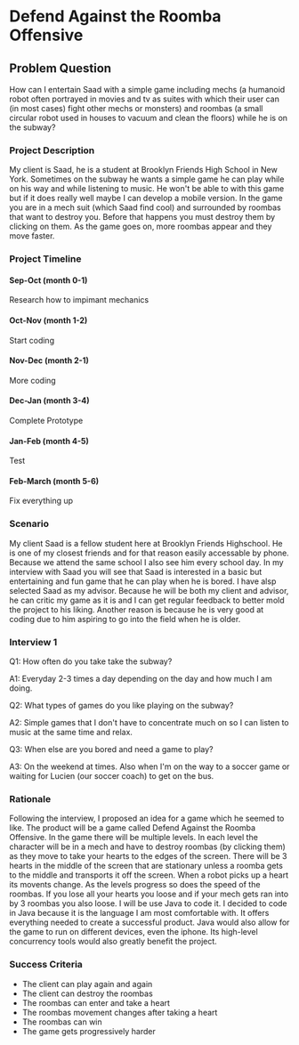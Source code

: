 # Defend Against the Roomba Offensive

## Problem Question
How can I entertain Saad with a simple game including mechs (a humanoid robot often portrayed in movies and tv as suites with which their user can (in most cases) fight other mechs or monsters) and roombas (a small circular robot used in houses to vacuum and clean the floors) while he is on the subway?

### Project Description
My client is Saad, he is a student at Brooklyn Friends High School in New York. Sometimes on the subway he wants a simple game he can play while on his way and while listening to music. He won't be able to with this game but if it does really well maybe I can develop a mobile version. In the game you are in a mech suit (which Saad find cool) and surrounded by roombas that want to destroy you. Before that happens you must destroy them by clicking on them. As the game goes on, more roombas appear and they move faster.

### Project Timeline

#### Sep-Oct    (month 0-1)
Research how to impimant mechanics

#### Oct-Nov    (month 1-2)
Start coding

#### Nov-Dec    (month 2-1)
More coding

#### Dec-Jan    (month 3-4)
Complete Prototype

#### Jan-Feb    (month 4-5)
Test

#### Feb-March  (month 5-6)
Fix everything up

### Scenario
My client Saad is a fellow student here at Brooklyn Friends Highschool. He is one of my closest friends and for that reason easily accessable by phone. Because we attend the same school I also see him every school day. In my interview with Saad you will see that Saad is interested in a basic but entertaining and fun game that he can play when he is bored. I have alsp selected Saad as my advisor. Because he will be both my client and advisor, he can critic my game as it is and I can get regular feedback to better mold the project to his liking. Another reason is because he is very good at coding due to him aspiring to go into the field when he is older. 

### Interview 1
Q1: How often do you take take the subway?

A1: Everyday 2-3 times a day depending on the day and how much I am doing.

Q2: What types of games do you like playing on the subway?

A2: Simple games that I don't have to concentrate much on so I can listen to music at the same time and relax.

Q3: When else are you bored and need a game to play?

A3: On the weekend at times. Also when I'm on the way to a soccer game or waiting for Lucien (our soccer coach) to get on the bus.

### Rationale
Following the interview, I proposed an idea for a game which he seemed to like. The product will be a game called Defend Against the Roomba Offensive. In the game there will be multiple levels. In each level the character will be in a mech and have to destroy roombas (by clicking them) as they move to take your hearts to the edges of the screen. There will be 3 hearts in the middle of the screen that are stationary unless a roomba gets to the middle and transports it off the screen. When a robot picks up a heart its movents change. As the levels progress so does the speed of the roombas. If you lose all your hearts you loose and if your mech gets ran into by 3 roombas you also loose. I will be use Java to code it. I decided to code in Java because it is the language I am most comfortable with. It offers everything needed to create a successful product. Java would also allow for the game to run on different devices, even the iphone. Its high-level concurrency tools would also greatly benefit the project.

### Success Criteria
- The client can play again and again
- The client can destroy the roombas
- The roombas can enter and take a heart
- The roombas movement changes after taking a heart
- The roombas can win
- The game gets progressively harder



